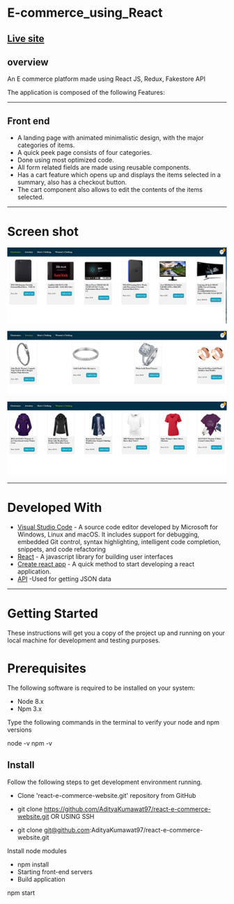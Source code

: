 # E-commerce_using_React
## [Live site](https://regal-toffee-36fca5.netlify.app/products/electronics "Have fun on shopping with us")

## overview

An E commerce platform made using React JS, Redux, Fakestore API 


The application is composed of the following Features:

--------------------------------------

## Front end

* A landing page with animated minimalistic design, with the major categories of items.<br>
* A quick peek page consists of four categories.<br>
* Done using most optimized code.<br>
* All form related fields are made using reusable components.<br>
* Has a cart feature which opens up and displays the items selected in a summary, also has a checkout button.<br>
* The cart component also allows to edit the contents of the items selected.<br>

--------------------------------------

# Screen shot


![alt text](./images/Categories.jpg) <br>

![alt text](./images/Jewelery.jpg) <br>

![alt text](./images/clothing.jpg) <br>

------------------------------------------

# Developed With

* [Visual Studio Code](https://code.visualstudio.com/) - A source code editor developed by Microsoft for Windows, Linux and macOS. It includes support for debugging, embedded Git control, syntax highlighting, intelligent code completion, snippets, and code refactoring <br>
* [React](https://reactjs.org/) - A javascript library for building user interfaces <br>
* [Create react app](https://reactjs.org/docs/create-a-new-react-app.html) - A quick method to start developing a react application. <br>
* [API](https://fakestoreapi.com/) -Used for getting JSON data  <br>
---------------------------------
# Getting Started
These instructions will get you a copy of the project up and running on your local machine for development and testing purposes. <br>

# Prerequisites
The following software is required to be installed on your system: <br>

* Node 8.x
* Npm 3.x

Type the following commands in the terminal to verify your node and npm versions <br>

node -v
npm -v

## Install

Follow the following steps to get development environment running. <br>

* Clone 'react-e-commerce-website.git' repository from GitHub

* git clone https://github.com/AdityaKumawat97/react-e-commerce-website.git
OR USING SSH

* git clone git@github.com:AdityaKumawat97/react-e-commerce-website.git


Install node modules <br>

* npm install <br>
* Starting front-end servers <br>
* Build application <br>

npm start

